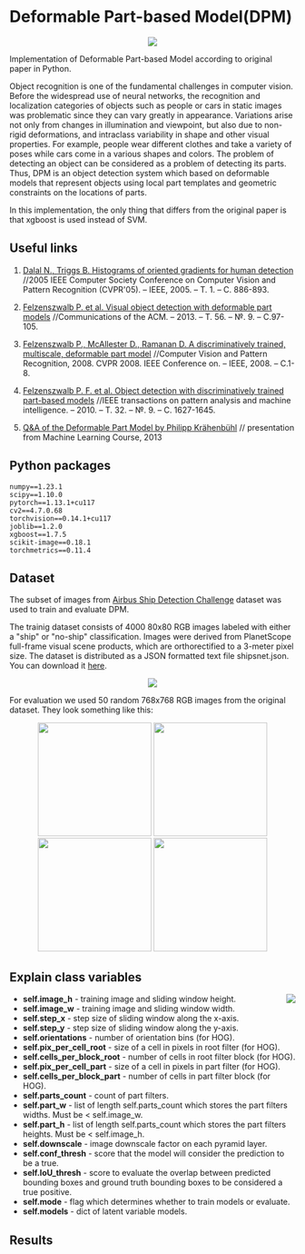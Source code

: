 # Deformable Part-based Model(DPM)
<p align="center">
  <img src="https://github.com/Chebart/DPM/assets/88379173/e845c79b-4fe4-4021-bb09-b1fbe166d73d">
</p>

Implementation of Deformable Part-based Model according to original paper in Python.

Object recognition is one of the fundamental challenges in computer vision. Before the widespread use of neural networks, 
the recognition and localization categories of objects such as people or cars in static images was problematic since they
can vary greatly in appearance. Variations arise not only from changes in illumination and viewpoint, but also
due to non-rigid deformations, and intraclass variability in shape and other visual properties. For example, people wear 
different clothes and take a variety of poses while cars come in a various shapes and colors. The problem of detecting an 
object can be considered as a problem of detecting its parts. Thus, DPM is an object detection system which based on deformable models 
that represent objects using local part templates and geometric constraints on the locations of parts. 

In this implementation, the only thing that differs from the original paper is that xgboost is used instead of SVM.


## Useful links

1. [Dalal N., Triggs B. Histograms of oriented gradients for human detection](https://lear.inrialpes.fr/people/triggs/pubs/Dalal-cvpr05.pdf)
		//2005 IEEE Computer Society Conference on Computer Vision and
		Pattern Recognition (CVPR'05). – IEEE, 2005. – Т. 1. – С. 886-893.

2. [Felzenszwalb P. et al. Visual object detection with deformable part
		models](https://www.islab.ulsan.ac.kr/files/announcement/449/Visual%20Object%20Detection%20with%20Deformable%20Part%20Models%20ACM2013.pdf) //Communications of the ACM. – 2013. – Т. 56. – №. 9. – С.97-105.
	
3. [Felzenszwalb P., McAllester D., Ramanan D. A discriminatively trained,
		multiscale, deformable part model](https://cs.brown.edu/people/pfelzens/papers/latent.pdf) //Computer Vision and Pattern
		Recognition, 2008. CVPR 2008. IEEE Conference on. – IEEE, 2008. – С.1-8.
	
4. [Felzenszwalb P. F. et al. Object detection with discriminatively trained
		part-based models](https://cs.brown.edu/people/pfelzens/papers/lsvm-pami.pdf) //IEEE transactions on pattern analysis and machine
		intelligence. – 2010. – Т. 32. – №. 9. – С. 1627-1645.
    
5. [Q&A of the Deformable Part Model by Philipp Krähenbühl](http://vision.stanford.edu/teaching/cs231b_spring1213/slides/detection_QA.pdf) // presentation from Machine Learning Course, 2013

## Python packages
```
numpy==1.23.1
scipy==1.10.0
pytorch==1.13.1+cu117
cv2==4.7.0.68
torchvision==0.14.1+cu117
joblib==1.2.0
xgboost==1.7.5
scikit-image==0.18.1
torchmetrics==0.11.4
```

## Dataset
The subset of images from [Airbus Ship Detection Challenge](https://www.kaggle.com/competitions/airbus-ship-detection/data) dataset was used to train and evaluate DPM.

The trainig dataset consists of 4000 80x80 RGB images labeled with either a "ship" or "no-ship" classification. Images were derived from PlanetScope full-frame visual 
scene products, which are orthorectified to a 3-meter pixel size. The dataset is distributed as a JSON formatted text file shipsnet.json. You can download it [here](https://www.kaggle.com/datasets/rhammell/ships-in-satellite-imagery).

<p align="center">
  <img src="https://github.com/Chebart/DPM/assets/88379173/2d8c9035-62b3-452f-bb83-f07c2895c5cf">
</p>

For evaluation we used 50 random 768x768 RGB images from the original dataset. They look something like this:

<p align="center">
  <img width = 200 height = 200 src="https://github.com/Chebart/DPM/assets/88379173/71d44840-e869-41eb-a264-870bbc7847be">
  <img width = 200 height = 200 src="https://github.com/Chebart/DPM/assets/88379173/acf3db19-7b30-47c9-8fcc-2169cd38072b">
  <img width = 200 height = 200 src="https://github.com/Chebart/DPM/assets/88379173/4f3c1e79-3441-4936-8680-8de86788d50f">
  <img width = 200 height = 200 src="https://github.com/Chebart/DPM/assets/88379173/a10d0cba-a956-4914-91fd-1309faba5b7d">
</p>


## Explain class variables
<img align="right" src="https://github.com/Chebart/DPM/assets/88379173/843487ad-e788-47cb-9a6b-16492898b641">

- **self.image_h** - training image and sliding window height.
- **self.image_w** - training image and sliding window width.
- **self.step_x** - step size of sliding window along the x-axis.
- **self.step_y** - step size of sliding window along the y-axis.
- **self.orientations** - number of orientation bins (for HOG).
- **self.pix_per_cell_root** - size of a cell in pixels in root filter (for HOG).
- **self.cells_per_block_root** - number of cells in root filter block (for HOG).
- **self.pix_per_cell_part** - size of a cell in pixels in part filter (for HOG).
- **self.cells_per_block_part** - number of cells in part filter block (for HOG).
- **self.parts_count** - count of part filters.
- **self.part_w** - list of length self.parts_count which stores the part filters widths. Must be < self.image_w.
- **self.part_h** - list of length self.parts_count which stores the part filters heights. Must be < self.image_h.
- **self.downscale** - image downscale factor on each pyramid layer.
- **self.conf_thresh** - score that the model will consider the prediction to be a true.
- **self.IoU_thresh** - score to evaluate the overlap between predicted bounding boxes and ground truth bounding boxes to be considered a true positive.
- **self.mode** - flag which determines whether to train models or evaluate.
- **self.models** - dict of latent variable models.

## Results
